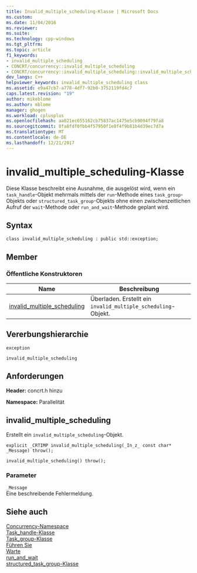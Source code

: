 ```yaml
---
title: Invalid_multiple_scheduling-Klasse | Microsoft Docs
ms.custom: 
ms.date: 11/04/2016
ms.reviewer: 
ms.suite: 
ms.technology: cpp-windows
ms.tgt_pltfrm: 
ms.topic: article
f1_keywords:
- invalid_multiple_scheduling
- CONCRT/concurrency::invalid_multiple_scheduling
- CONCRT/concurrency::invalid_multiple_scheduling::invalid_multiple_scheduling
dev_langs: C++
helpviewer_keywords: invalid_multiple_scheduling class
ms.assetid: e9a47cb7-a778-4df7-92b0-3752119fd4c7
caps.latest.revision: "19"
author: mikeblome
ms.author: mblome
manager: ghogen
ms.workload: cplusplus
ms.openlocfilehash: aa021ec655162cb75837ac1475e5cb9094f79fa8
ms.sourcegitcommit: 8fa8fdf0fbb4f57950f1e8f4f9b81b4d39ec7d7a
ms.translationtype: MT
ms.contentlocale: de-DE
ms.lasthandoff: 12/21/2017
---
```

# <a name="invalidmultiplescheduling-class"></a>invalid_multiple_scheduling-Klasse
Diese Klasse beschreibt eine Ausnahme, die ausgelöst wird, wenn ein `task_handle`-Objekt mehrmals mittels der `run`-Methode eines `task_group`-Objekts oder `structured_task_group`-Objekts ohne einen zwischenzeitlichen Aufruf der `wait`-Methode oder `run_and_wait`-Methode geplant wird.  
  
## <a name="syntax"></a>Syntax  
  
```
class invalid_multiple_scheduling : public std::exception;
```  
  
## <a name="members"></a>Member  
  
### <a name="public-constructors"></a>Öffentliche Konstruktoren  
  
|Name|Beschreibung|  
|----------|-----------------|  
|[invalid_multiple_scheduling](#ctor)|Überladen. Erstellt ein `invalid_multiple_scheduling`-Objekt.|  
  
## <a name="inheritance-hierarchy"></a>Vererbungshierarchie  
 `exception`  
  
 `invalid_multiple_scheduling`  
  
## <a name="requirements"></a>Anforderungen  
 **Header:** concrt.h hinzu  
  
 **Namespace:** Parallelität  
  
##  <a name="ctor"></a>invalid_multiple_scheduling 

 Erstellt ein `invalid_multiple_scheduling`-Objekt.  
  
```
explicit _CRTIMP invalid_multiple_scheduling(_In_z_ const char* _Message) throw();

invalid_multiple_scheduling() throw();
```  
  
### <a name="parameters"></a>Parameter  
 `_Message`  
 Eine beschreibende Fehlermeldung.  
  
## <a name="see-also"></a>Siehe auch  
 [Concurrency-Namespace](concurrency-namespace.md)   
 [Task_handle-Klasse](task-handle-class.md)   
 [Task_group-Klasse](task-group-class.md)   
 [Führen Sie](task-group-class.md)   
 [Warte](task-group-class.md)   
 [run_and_wait](task-group-class.md)   
 [structured_task_group-Klasse](structured-task-group-class.md)
